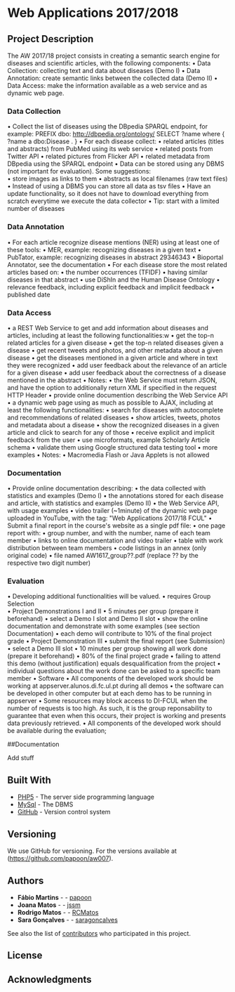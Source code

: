 # Web Applications 2017/2018

## Project Description

The AW 2017/18 project consists in creating a semantic search engine for diseases and scientific articles, with the following components:
•	Data Collection: collecting text and data about diseases (Demo I)
•	Data Annotation: create semantic links between the collected data (Demo II)
•	Data Access: make the information available as a web service and as dynamic web page.

### Data Collection

•	Collect the list of diseases using the DBpedia SPARQL endpoint, for example:
PREFIX dbo: <http://dbpedia.org/ontology/>
SELECT ?name where {
 ?name a dbo:Disease .
}
•	For each disease collect:
•	related articles (titles and abstracts) from PubMed using its web service
•	related posts from Twitter API
•	related pictures from Flicker API
•	related metadata from DBpedia using the SPARQL endpoint
•	Data can be stored using any DBMS (not important for evaluation). Some suggestions:  
•	store images as links to them
•	abstracts as local filenames (raw text files)
•	Instead of using a DBMS you can store all data as tsv files
•	Have an update functionality, so it does not have to download everything from scratch everytime we execute the data collector
•	Tip: start with a limited number of diseases

### Data Annotation

•	For each article recognize disease mentions (NER) using at least one of these tools:
•	MER, example: recognizing diseases in a given text
•	PubTator, example:  recognizing diseases in abstract 29346343
•	Bioportal Annotator, see the documentation
•	For each disease store the most related articles based on: 
•	the number occurrences (TFIDF)
•	having similar diseases in that abstract
•	use DiShIn and the Human Disease Ontology
•	relevance feedback, including explicit feedback and implicit feedback
•	published date

### Data Access

•	a REST Web Service to get and add information about diseases and articles, including at least the following functionalities:w
•	get the top-n related articles for a given disease
•	get the top-n related diseases given a disease
•	get recent tweets and photos, and other metadata about a given disease
•	get the diseases mentioned in a given article and where in text they were recognized
•	add user feedback about the relevance of an article for a given disease
•	add user feedback about the correctness of a disease mentioned in the abstract
•	Notes:
•	the Web Service must return JSON, and have the option to additionally return XML if specified in the request HTTP Header
•	provide online documention describing the Web Service API 
•	a dynamic web page using as much as possible to AJAX, including at least the following functionalities:
•	search for diseases with autocomplete and recommendations of related diseases
•	show articles, tweets, photos and metadata about a disease
•	show the recognized diseases in a given article and click to search for any of those
•	receive explicit and implicit feedback from the user 
•	use microformats, example Scholarly Article schema
•	validate them using Google structured data testing tool
•	more examples
•	Notes:
•	Macromedia Flash or Java Applets is not allowed

### Documentation

•	Provide online documentation describing:
•	the data collected with statistics and examples  (Demo I)
•	the annotations stored for each disease and article, with statistics and examples (Demo II)
•	the Web Service API, with usage examples 
•	video trailer (~1minute) of the dynamic web page uploaded in YouTube, with the tag: "Web Applications 2017/18 FCUL"
•	Submit a final report in the course's website as a single pdf file:
•	one page report with:
•	group number, and with the number, name of each team member
•	links to online documentation and video trailer
•	table with work distribution between team members
•	code listings in an annex (only original code)
•	file named AW1617_group??.pdf (replace ?? by the respective two digit number)

### Evaluation

•	Developing additional functionalities will be valued. 
•	requires Group Selection  
•	Project Demonstrations I and II 
•	5 minutes per group (prepare it beforehand)
•	select a Demo I slot and Demo II slot
•	show the online documentation and demonstrate with some examples (see section Documentation) 
•	each demo will contribute to 10% of the final project grade
•	Project Demonstration III
•	submit the final report (see Submission)
•	select a Demo III slot 
•	10 minutes per group showing all work done (prepare it beforehand)
•	80% of the final project grade
•	failing to attend this demo (without justification) equals desqualification from the project
•	individual questions about the work done can be asked to a specific team member
•	Software
•	All components of the developed work should be working at appserver.alunos.di.fc.ul.pt during all demos 
•	the software can be developed in other computer but at each demo has to be running in appserver 
•	Some resources may block access to DI-FCUL when the number of requests is too high. As such, it is the group reponsability to guarantee that even when this occurs, their project is working and presents data previously retrieved.
•	All components of the developed work should be available during the evaluation;

##Documentation

Add stuff

## Built With

* [PHP5](http://php.net) - The server side programming language
* [MySql](https://www.mysql.com) - The DBMS 
* [GitHub](https://github.com) - Version control system

## Versioning

We use GitHub for versioning. For the versions available at (https://github.com/papoon/aw007). 

## Authors

* **Fábio Martins** - - [papoon](https://github.com/papoon)
* **Joana Matos** - - [jssm](https://github.com/jssm)
* **Rodrigo Matos** - - [RCMatos](https://github.com/RCMatos)
* **Sara Gonçalves** - - [saragoncalves](https://github.com/saragoncalves)

See also the list of [contributors](https://github.com/papoon/aw007/contributors) who participated in this project.

## License


## Acknowledgments


